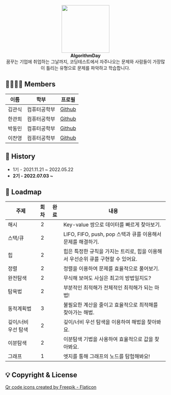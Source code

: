 <p align="center">
    <img width="150" src="https://cdn-icons-png.flaticon.com/512/4499/4499734.png"><br>
    <b>AlgorithmDay</b><br>
    꿈꾸는 기업에 취업하는 그날까지, 코딩테스트에서 자주나오는 문제와 사람들이 가장많이 틀리는 유형으로 문제를 파악하고 학습합니다.
</p>

## 👨‍👨‍👦‍👦 Members

| 이름   | 학부         | 프로필                                  |
| ------ | ------------ | --------------------------------------- |
| 김관식 | 컴퓨터공학부 | [Github](https://github.com/gwansikk)   |
| 한관희 | 컴퓨터공학부 | [Github](https://github.com/DevLime00)  |
| 박동민 | 컴퓨터공학부 | [Github](https://github.com/chattymin)  |
| 이찬영 | 컴퓨터공학부 | [Github](https://github.com/Lets-Gitit) |

## 🌱 History

- 1기 - 2021.11.21 ~ 2022.05.22<br>
- <strong>2기 - 2022.07.03 ~</strong><br>

## 🚀 Loadmap

| 주제                | 회차 | 완료 | 내용                                                                            |
| ------------------- | :--: | :--: | ------------------------------------------------------------------------------- |
| 해시                |  2   |      | Key-value 쌍으로 데이터를 빠르게 찾아보기.                                      |
| 스택/큐             |  2   |      | LIFO, FIFO, push, pop 스택과 큐를 이용해서 문제를 해결하기.                     |
| 힙                  |  2   |      | 힙은 특정한 규칙을 가지는 트리로, 힙을 이용해서 우선순위 큐를 구현할 수 있어요. |
| 정렬                |  2   |      | 정렬을 이용하여 문제를 효율적으로 풀어보기.                                     |
| 완전탐색            |  2   |      | 무식해 보여도 사실은 최고의 방법일지도?                                         |
| 탐욕법              |  2   |      | 부분적인 최적해가 전체적인 최적해가 되는 마법!                                  |
| 동적계획법          |  3   |      | 불필요한 계산을 줄이고 효율적으로 최적해를 찾아가는 해법.                       |
| 깊이/너비 우선 탐색 |  2   |      | 깊이/너비 우선 탐색을 이용하여 해법을 찾아봐요.                                 |
| 이분탐색            |  2   |      | 이분탐색 기법을 사용하여 효율적으로 값을 찾아봐요.                              |
| 그래프              |  1   |      | 엣지를 통해 그래프의 노드를 탐험해봐요!                                         |

## 💡 Copyright & License

<a href="https://www.flaticon.com/free-icons/qr-code" title="qr code icons">Qr code icons created by Freepik - Flaticon</a>
